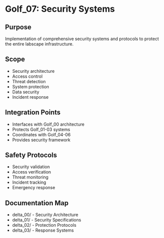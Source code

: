 # Golf_07: Security Systems

## Purpose

Implementation of comprehensive security systems and protocols to protect the entire labscape infrastructure.

## Scope

- Security architecture
- Access control
- Threat detection
- System protection
- Data security
- Incident response

## Integration Points

- Interfaces with Golf_00 architecture
- Protects Golf_01-03 systems
- Coordinates with Golf_04-06
- Provides security framework

## Safety Protocols

- Security validation
- Access verification
- Threat monitoring
- Incident tracking
- Emergency response

## Documentation Map

- delta_00/ - Security Architecture
- delta_01/ - Security Specifications
- delta_02/ - Protection Protocols
- delta_03/ - Response Systems